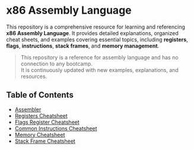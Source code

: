 # x86 Assembly Language
This repository is a comprehensive resource for learning and referencing **x86 Assembly Language**. It provides detailed explanations, organized cheat sheets, and examples covering essential topics, including **registers**, **flags**, **instructions**, **stack frames**, and **memory management**.


> This repository is a reference for assembly language and has no connection to any bootcamp. <br> It is continuously updated with new examples, explanations, and resources.


## Table of Contents
- [Assembler](https://github.com/SAFCSP-Team/assembly-language/blob/main/assembler.md)
- [Registers Cheatsheet](https://github.com/SAFCSP-Team/assembly-language/blob/main/registers-cheatsheet.md)
- [Flags Register Cheatsheet](https://github.com/SAFCSP-Team/assembly-language/blob/main/flags-register-cheatsheet.md)
- [Common Instructions Cheatsheet](https://github.com/SAFCSP-Team/assembly-language/blob/main/common-instructions-cheatsheet.md)
- [Memory Cheatsheet](https://github.com/SAFCSP-Team/assembly-language/blob/main/memory-cheatsheet.md)
- [Stack Frame Cheatsheet](https://github.com/SAFCSP-Team/assembly-language/blob/main/stack-frame-cheatsheet.md)
